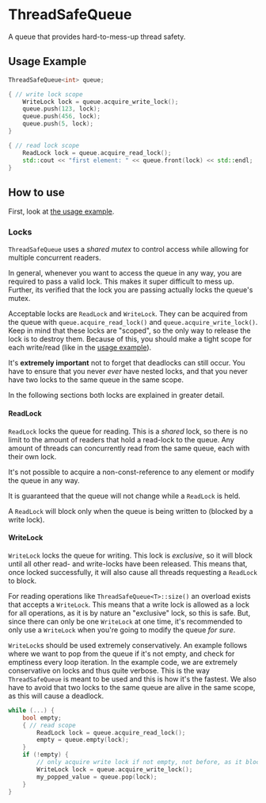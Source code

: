 # ThreadSafeQueue

A queue that provides hard-to-mess-up thread safety.

## Usage Example

```cpp
ThreadSafeQueue<int> queue;

{ // write lock scope
    WriteLock lock = queue.acquire_write_lock();
    queue.push(123, lock);
    queue.push(456, lock);
    queue.push(5, lock);
}

{ // read lock scope
    ReadLock lock = queue.acquire_read_lock();
    std::cout << "first element: " << queue.front(lock) << std::endl;
}
```

## How to use

First, look at [the usage example](#usage-example).

### Locks

`ThreadSafeQueue` uses a *shared mutex* to control access while allowing for multiple concurrent readers.

In general, whenever you want to access the queue in any way, you are required to pass a valid lock. 
This makes it super difficult to mess up. 
Further, its verified that the lock you are passing actually locks the queue's mutex.

Acceptable locks are `ReadLock` and `WriteLock`. 
They can be acquired from the queue with `queue.acquire_read_lock()` and `queue.acquire_write_lock()`. 
Keep in mind that these locks are "scoped", so the only way to release the lock is to destroy them. 
Because of this, you should make a tight scope for each write/read (like in the [usage example](#usage-example)).

It's **extremely important** not to forget that deadlocks can still occur. You have to ensure that you never *ever* have nested locks, and that you never have two locks to the same queue in the same scope.

In the following sections both locks are explained in greater detail.

#### ReadLock

`ReadLock` locks the queue for reading. 
This is a *shared* lock, so there is no limit to the amount of readers that hold a read-lock to the queue. 
Any amount of threads can concurrently read from the same queue, each with their own lock. 

It's not possible to acquire a non-const-reference to any element or modify the queue in any way.

It is guaranteed that the queue will not change while a `ReadLock` is held.

A `ReadLock` will block only when the queue is being written to (blocked by a write lock).

#### WriteLock

`WriteLock` locks the queue for writing. This lock is *exclusive*, so it will block until all other read- and write-locks have been released. 
This means that, once locked successfully, it will also cause all threads requesting a `ReadLock` to block. 

For reading operations like `ThreadSafeQueue<T>::size()` an overload exists that accepts a `WriteLock`. This means that a write lock is allowed as a lock for all operations, as it is by nature an "exclusive" lock, so this is safe. But, since there can only be one `WriteLock` at one time, it's recommended to only use a `WriteLock` when you're going to modify the queue *for sure*.

`WriteLock`s should be used extremely conservatively. An example follows where we want to pop from the queue if it's not empty, and check for emptiness every loop iteration. In the example code, we are extremely conservative on locks and thus quite verbose. This is the way `ThreadSafeQueue` is meant to be used and this is how it's the fastest. We also have to avoid that two locks to the same queue are alive in the same scope, as this will cause a deadlock.

```cpp
while (...) {
    bool empty;
    { // read scope
        ReadLock lock = queue.acquire_read_lock();
        empty = queue.empty(lock);
    }
    if (!empty) {
        // only acquire write lock if not empty, not before, as it blocks all other locks
        WriteLock lock = queue.acquire_write_lock();
        my_popped_value = queue.pop(lock);
    }
}
```

